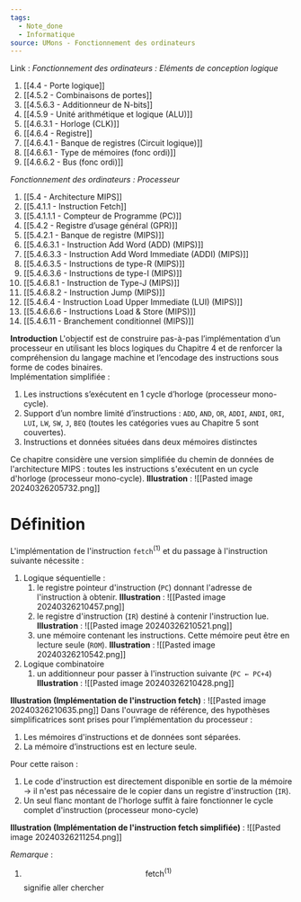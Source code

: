 ```yaml
---
tags:
  - Note_done
  - Informatique
source: UMons - Fonctionnement des ordinateurs
---
```


Link :
_Fonctionnement des ordinateurs : Eléments de conception logique_
1. [[4.4 - Porte logique]]
2. [[4.5.2 - Combinaisons de portes]]
3. [[4.5.6.3 - Additionneur de N-bits]]
4. [[4.5.9 - Unité arithmétique et logique (ALU)]]
5. [[4.6.3.1 - Horloge (CLK)]]
6. [[4.6.4 - Registre]]
7. [[4.6.4.1 - Banque de registres (Circuit logique)]]
8. [[4.6.6.1 - Type de mémoires (fonc ordi)]]
9. [[4.6.6.2 - Bus (fonc ordi)]]

_Fonctionnement des ordinateurs : Processeur_
1. [[5.4 - Architecture MIPS]]
2. [[5.4.1.1 - Instruction Fetch]]
3. [[5.4.1.1.1 - Compteur de Programme (PC)]]
4. [[5.4.2 - Registre d’usage général (GPR)]]
5. [[5.4.2.1 - Banque de registre (MIPS)]]
6. [[5.4.6.3.1 - Instruction Add Word (ADD) (MIPS)]]
7. [[5.4.6.3.3 - Instruction Add Word Immediate (ADDI) (MIPS)]]
8. [[5.4.6.3.5 - Instructions de type-R (MIPS)]]
9. [[5.4.6.3.6 - Instructions de type-I (MIPS)]]
10. [[5.4.6.8.1 - Instruction de Type-J (MIPS)]]
11. [[5.4.6.8.2 - Instruction Jump (MIPS)]]
12. [[5.4.6.4 - Instruction Load Upper Immediate (LUI) (MIPS)]]
13. [[5.4.6.6.6 - Instructions Load & Store (MIPS)]]
14. [[5.4.6.11 - Branchement conditionnel (MIPS)]]


**Introduction**
L'objectif est de construire pas-à-pas l’implémentation d’un processeur en utilisant les blocs logiques du Chapitre 4 et de renforcer la compréhension du langage machine et l’encodage des instructions sous forme de codes binaires.
\
Implémentation simplifiée : 
1. Les instructions s’exécutent en 1 cycle d’horloge (processeur mono-cycle). 
2. Support d’un nombre limité d’instructions : `ADD`, `AND`, `OR`, `ADDI`, `ANDI`, `ORI`, `LUI`, `LW`, `SW`, `J`, `BEQ` (toutes les catégories vues au Chapitre 5 sont couvertes). 
3. Instructions et données situées dans deux mémoires distinctes

Ce chapitre considère une version simplifiée du chemin de données de l'architecture MIPS : toutes les instructions s'exécutent en un cycle d'horloge (processeur mono-cycle).
**Illustration** : ![[Pasted image 20240326205732.png]]
# Définition
L'implémentation de l'instruction `fetch`$^{(1)}$ et du passage à l'instruction suivante nécessite :
1. Logique séquentielle :
	1. le registre pointeur d'instruction (`PC`) donnant l'adresse de l'instruction à obtenir. **Illustration** : ![[Pasted image 20240326210457.png]]
	2. le registre d'instruction (`IR`) destiné à contenir l'instruction lue. **Illustration** : ![[Pasted image 20240326210521.png]]
	3. une mémoire contenant les instructions. Cette mémoire peut être en lecture seule (`ROM`). **Illustration** : ![[Pasted image 20240326210542.png]]
2. Logique combinatoire 
	1. un additionneur pour passer à l'instruction suivante (`PC ← PC+4`)
	**Illustration** : ![[Pasted image 20240326210428.png]]

**Illustration (Implémentation de l'instruction fetch)** : ![[Pasted image 20240326210635.png]]
Dans l'ouvrage de référence, des hypothèses simplificatrices sont prises pour l’implémentation du processeur : 
1. Les mémoires d'instructions et de données sont séparées. 
2. La mémoire d’instructions est en lecture seule. 

Pour cette raison :
1. Le code d'instruction est directement disponible en sortie de la mémoire → il n'est pas nécessaire de le copier dans un registre d'instruction (`IR`). 
2. Un seul flanc montant de l'horloge suffit à faire fonctionner le cycle complet d'instruction (processeur mono-cycle)

**Illustration (Implémentation de l'instruction fetch simplifiée)** : ![[Pasted image 20240326211254.png]]

_Remarque_ :
1. $$\text{fetch}^{(1)}$$ signifie aller chercher
